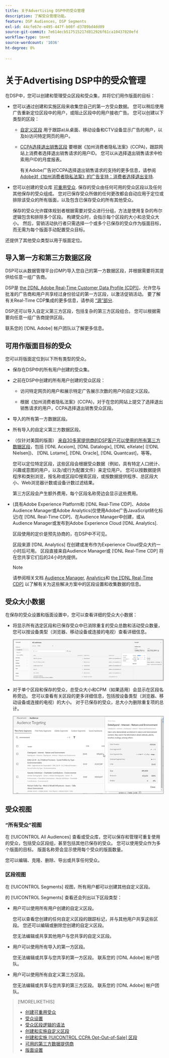 ```yaml
---
title: 关于Advertising DSP中的受众管理
description: 了解受众管理功能。
feature: DSP Audiences, DSP Segments
exl-id: 44cfe67e-e495-447f-b08f-d3789bd4dd09
source-git-commit: 7e614ecb517515217d812926f61ca10437820efd
workflow-type: tm+mt
source-wordcount: '1036'
ht-degree: 0%

---
```


# 关于Advertising DSP中的受众管理

在DSP中，您可以创建和管理受众区段和受众集，并将它们用作版面的目标：

* 您可以通过创建和实施区段来收集您自己的第一方受众数据。 您可以稍后使用广告重新定位区段中的用户，或阻止区段中的用户接收广告。 您可以创建以下类型的区段：

   * [自定义区段](/help/dsp/audiences/custom-segment-create.md) 用于跟踪a)从桌面、移动设备和CTV设备显示广告的用户，以及b)访问特定网页的用户。

   * [CCPA选择退出销售区段](/help/dsp/audiences/ccpa-opt-out-segment-create.md) 要根据《加州消费者隐私法案》(CCPA)，跟踪网站上消费者选择退出销售请求的用户ID。 您可以从选择退出销售请求中检索用户ID的月度报表。

      有关Adobe广告对CCPA选择退出销售请求的支持的更多信息，请参阅 [Adobe对《加州消费者隐私法案》的广告支持：消费者选择退出支持](/help/privacy/ccpa/ccpa-opt-out-of-sale.md).

* 您可以创建的受众库 [可重用受众](/help/dsp/audiences/reusable-audience-create.md). 保存的受众由任何可用的受众区段以及任何其他保存的受众组成。 您对已保存受众所做的任何更改都会自动应用于定位或排除该受众的所有版面，以及包含已保存受众的所有其他受众。

   保存的受众允许媒体规划者根据需要对受众进行分组，方法是使用复杂的布尔逻辑包含和排除多个区段。 构建受众时，会指示每个区段的大小和总受众大小。 然后，营销活动执行者只需选择一个或多个已保存的受众作为版面目标，而无需为每个版面手动配置受众目标。

还提供了其他受众类型以用于版面定位。

## 导入第一方和第三方数据区段

DSP可以从数据管理平台(DMP)导入您自己的第一方数据区段，并根据需要将其提供给任意一组广告商。

DSP是 [the [!DNL Adobe Real-Time Customer Data Profile (CDP)]](https://experienceleague.adobe.com/docs/experience-platform/rtcdp/overview.html)，允许您与批准的广告商和用户共享经过身份验证的第一方区段，以激活促销活动。 要了解有关Real-Time CDP集成的更多信息，请参阅 [“源”部分](/help/dsp/audiences/sources/source-about.md).

DSP还可以导入自定义第三方区段，包括复杂的第三方区段组合。 您可以根据需要向任意一组广告商提供区段。

联系您的 [!DNL Adobe] 帐户团队以了解更多信息。

## 可用作版面目标的受众

您可以将版面定位到以下所有类型的受众。

* 保存在DSP中的所有用户创建的受众集。

* 之前在DSP中创建的所有用户创建的受众区段：

   * 访问特定网页的用户和展示特定广告展示次数的用户的自定义区段。

   * 根据《加州消费者隐私法案》(CCPA)，对于在您的网站上提交了选择退出销售请求的用户，CCPA选择退出销售受众区段。

* 导入的所有第一方数据区段。

* 所有导入的自定义第三方数据区段。

* （仅针对美国的版面） [来自30多家提供商的DSP客户可以使用的所有第三方数据区段](/help/dsp/audiences/third-party-data-providers.md)，包括 [!DNL Acxiom], [!DNL Datalogix], [!DNL eXelate] ([!DNL Nielsen])、 [!DNL Lotame], [!DNL Oracle], [!DNL Quantcast]，等等。

   您可以定位特定区段，这些区段会根据受众数据（例如，具有特定人口统计、兴趣或意图的用户，以及/或行为配置文件）来定位用户。 您可以按数据提供程序和类别浏览，按名称或区段ID搜索区段，或按数据提供程序、总区段大小、Web浏览器计数或设备计数过滤结果。

   第三方区段会产生额外费用，每个区段名称旁边会显示这些费用。

* (具有Adobe Experience Platform和 [!DNL Real-Time CDP]、Adobe Audience Manager或Adobe Analytics(仅使用Adobe广告JavaScript转化标记)在 [!DNL Real-Time CDP]、在Audience Manager中创建，或从Audience Manager或发布到Adobe Experience Cloud [!DNL Analytics].

   区段使用的定价是预先协商的，在DSP中不可见。

   区段来源 [!DNL Analytics] 在创建或发布作为Experience Cloud受众大约一小时后可用。 区段直接来自Audience Manager或 [!DNL Real-Time CDP] 将在您共享它们后的24小时内提供。

   >[!NOTE]
   >
   >请参阅相关文档 [Audience Manager](https://experienceleague.adobe.com/docs/audience-manager/user-guide/aam-home.html), [Analytics](https://experienceleague.adobe.com/docs/analytics.html)和 [the [!DNL Real-Time CDP]](https://experienceleague.adobe.com/docs/experience-platform/rtcdp/segmentation/segment-builder-guide.html) 以了解有关为这些解决方案中的区段设置和收集数据的信息。

## 受众大小数据

在保存的受众设置和版面设置中，您可以查看详细的受众大小数据：

* 将显示所有选定区段和已保存受众中已消除重复的受众总数和活动受众数量，您可以按设备类型（浏览器、移动设备或连接的电视）查看详细信息。

   ![总受众规模](/help/dsp/assets/audience-size.png)

* 对于单个区段和保存的受众，总受众大小和CPM（如果适用）会显示在区段名称旁边。 您可以查看有关区段的更多详细信息，包括按设备类型（浏览器、移动设备或连接的电视）的大小。 对于已保存的受众，总大小为删除重复项的总计。

   ![单个区段大小](/help/dsp/assets/audience-size-segment.png)

## 受众视图

### “所有受众”视图

在 [!UICONTROL All Audiences] 查看或受众库，您可以保存和管理可重复使用的受众，包括受众区段组，甚至包括其他已保存的受众。 您可以使用受众作为多个版面的目标。 版面名称旁会显示使用每个受众的版面数量。

您可以编辑、克隆、删除、导出或共享任何受众。

### 区段视图

在 [!UICONTROL Segments] 视图，所有用户都可以创建其他自定义区段。

的 [!UICONTROL Segments] 查看还会列出以下区段类型：

* 用户可以使用所有用户创建的自定义区段。

   您可以查看您创建的任何自定义区段的跟踪标记，并与其他用户共享这些区段。 您还可以编辑或删除您创建的自定义区段。

   您无法编辑或共享其他用户与您共享的自定义区段。

* 用户可以使用所有导入的第一方区段。

   您无法编辑或共享与您共享的第一方区段。 联系您的 [!DNL Adobe] 帐户团队。

* 用户可以使用所有自定义第三方区段。

   您无法编辑或共享与您共享的第三方区段。 联系您的 [!DNL Adobe] 帐户团队。

>[!MORELIKETHIS]
>
>* [创建可重用受众](reusable-audience-create.md)
>* [受众设置](audience-settings.md)
>* [受众区段逻辑的语法](audience-segment-logic-syntax.md)
>* [创建和实施自定义区段](custom-segment-create.md)
>* [创建和实施 [!UICONTROL CCPA Opt-Out-of-Sale] 区段](ccpa-opt-out-segment-create.md)
>* [可用的第三方数据提供商](third-party-data-providers.md)
>* [版面设置](/help/dsp/campaign-management/placements/placement-settings.md)

